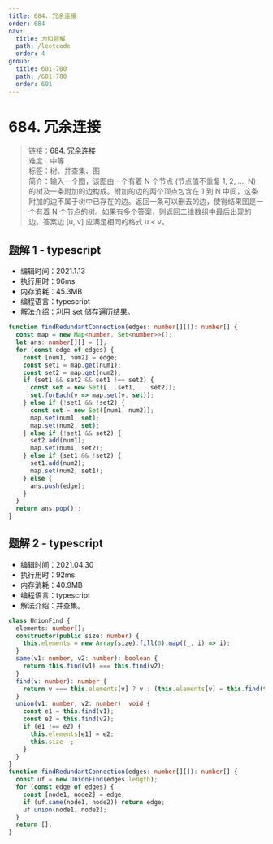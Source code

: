 ```yaml
---
title: 684. 冗余连接
order: 684
nav:
  title: 力扣题解
  path: /leetcode
  order: 4
group:
  title: 601-700
  path: /601-700
  order: 601
---
```


# 684. 冗余连接

> 链接：[684. 冗余连接](https://leetcode-cn.com/problems/redundant-connection/)  
> 难度：中等  
> 标签：树、并查集、图  
> 简介：输入一个图，该图由一个有着 N 个节点 (节点值不重复 1, 2, ..., N) 的树及一条附加的边构成。附加的边的两个顶点包含在 1 到 N 中间，这条附加的边不属于树中已存在的边。返回一条可以删去的边，使得结果图是一个有着 N 个节点的树。如果有多个答案，则返回二维数组中最后出现的边。答案边 [u, v] 应满足相同的格式 u < v。

## 题解 1 - typescript

- 编辑时间：2021.1.13
- 执行用时：96ms
- 内存消耗：45.3MB
- 编程语言：typescript
- 解法介绍：利用 set 储存遍历结果。

```typescript
function findRedundantConnection(edges: number[][]): number[] {
  const map = new Map<number, Set<number>>();
  let ans: number[][] = [];
  for (const edge of edges) {
    const [num1, num2] = edge;
    const set1 = map.get(num1);
    const set2 = map.get(num2);
    if (set1 && set2 && set1 !== set2) {
      const set = new Set([...set1, ...set2]);
      set.forEach(v => map.set(v, set));
    } else if (!set1 && !set2) {
      const set = new Set([num1, num2]);
      map.set(num1, set);
      map.set(num2, set);
    } else if (!set1 && set2) {
      set2.add(num1);
      map.set(num1, set2);
    } else if (set1 && !set2) {
      set1.add(num2);
      map.set(num2, set1);
    } else {
      ans.push(edge);
    }
  }
  return ans.pop()!;
}
```

## 题解 2 - typescript

- 编辑时间：2021.04.30
- 执行用时：92ms
- 内存消耗：40.9MB
- 编程语言：typescript
- 解法介绍：并查集。

```typescript
class UnionFind {
  elements: number[];
  constructor(public size: number) {
    this.elements = new Array(size).fill(0).map((_, i) => i);
  }
  same(v1: number, v2: number): boolean {
    return this.find(v1) === this.find(v2);
  }
  find(v: number): number {
    return v === this.elements[v] ? v : (this.elements[v] = this.find(this.elements[v]));
  }
  union(v1: number, v2: number): void {
    const e1 = this.find(v1);
    const e2 = this.find(v2);
    if (e1 !== e2) {
      this.elements[e1] = e2;
      this.size--;
    }
  }
}
function findRedundantConnection(edges: number[][]): number[] {
  const uf = new UnionFind(edges.length);
  for (const edge of edges) {
    const [node1, node2] = edge;
    if (uf.same(node1, node2)) return edge;
    uf.union(node1, node2);
  }
  return [];
}
```
